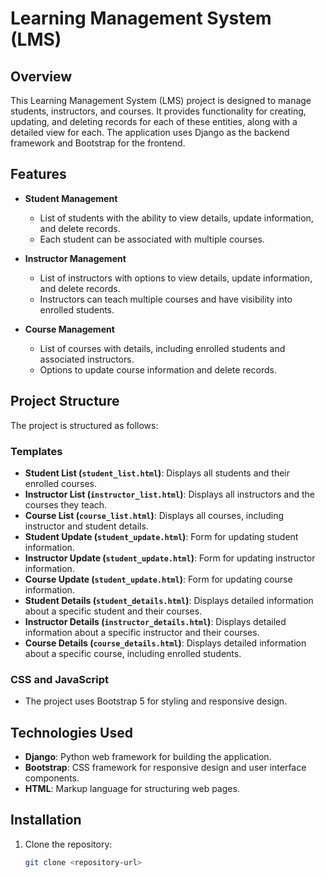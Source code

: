 # Learning Management System (LMS)

## Overview
This Learning Management System (LMS) project is designed to manage students, instructors, and courses. It provides functionality for creating, updating, and deleting records for each of these entities, along with a detailed view for each. The application uses Django as the backend framework and Bootstrap for the frontend.

## Features
- **Student Management**
  - List of students with the ability to view details, update information, and delete records.
  - Each student can be associated with multiple courses.

- **Instructor Management**
  - List of instructors with options to view details, update information, and delete records.
  - Instructors can teach multiple courses and have visibility into enrolled students.

- **Course Management**
  - List of courses with details, including enrolled students and associated instructors.
  - Options to update course information and delete records.

## Project Structure
The project is structured as follows:

### Templates
- **Student List (`student_list.html`)**: Displays all students and their enrolled courses.
- **Instructor List (`instructor_list.html`)**: Displays all instructors and the courses they teach.
- **Course List (`course_list.html`)**: Displays all courses, including instructor and student details.
- **Student Update (`student_update.html`)**: Form for updating student information.
- **Instructor Update (`student_update.html`)**: Form for updating instructor information.
- **Course Update (`student_update.html`)**: Form for updating course information.
- **Student Details (`student_details.html`)**: Displays detailed information about a specific student and their courses.
- **Instructor Details (`instructor_details.html`)**: Displays detailed information about a specific instructor and their courses.
- **Course Details (`course_details.html`)**: Displays detailed information about a specific course, including enrolled students.

### CSS and JavaScript
- The project uses Bootstrap 5 for styling and responsive design.

## Technologies Used
- **Django**: Python web framework for building the application.
- **Bootstrap**: CSS framework for responsive design and user interface components.
- **HTML**: Markup language for structuring web pages.

## Installation
1. Clone the repository:
   ```bash
   git clone <repository-url>
